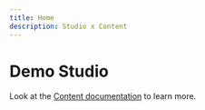 ```yaml
---
title: Home
description: Studio x Content
---
```


# Demo Studio

Look at the [Content documentation](https://content.nuxtjs.org/) to learn more.
